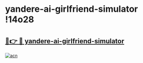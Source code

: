 # yandere-ai-girlfriend-simulator !14o28

# <h2><a href="https://3cftzu.esa.edu.pl?title=yandere-ai-girlfriend-simulator&ref=14o28">🔗👉 🔴 yandere-ai-girlfriend-simulator</a></h2>

[![acn](https://github.com/user-attachments/assets/0f9c940e-d8b0-45ae-aac7-cd30a18b3e1c)](https://3cftzu.esa.edu.pl?title=yandere-ai-girlfriend-simulator&ref=14o28)


